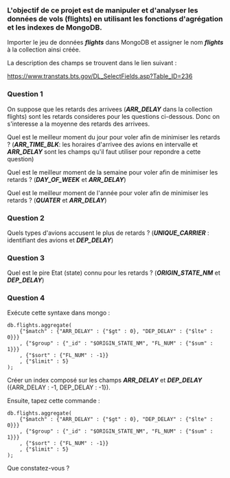 ### L'objectif de ce projet est de manipuler et d'analyser les données de vols (flights) en utilisant les fonctions d'agrégation et les indexes de MongoDB. ###

Importer le jeu de données ***flights*** dans MongoDB et assigner le nom ***flights*** à la collection ainsi créée. 

La description des champs se trouvent dans le lien suivant : 

https://www.transtats.bts.gov/DL_SelectFields.asp?Table_ID=236

### Question 1 ###

On suppose que les retards des arrivees (***ARR_DELAY*** dans la collection flights) sont les retards consideres pour les questions ci-dessous. Donc on s'interesse a la moyenne des retards des arrivees. 

Quel est le meilleur moment du jour pour voler afin de minimiser les retards ? (***ARR_TIME_BLK***: les horaires d'arrivee des avions en intervalle et ***ARR_DELAY*** sont les champs qu'il faut utiliser pour repondre a cette question)

Quel est le meilleur moment de la semaine pour voler afin de minimiser les retards ? (***DAY_OF_WEEK*** et ***ARR_DELAY***)

Quel est le meilleur moment de l'année pour voler afin de minimiser les retards ? (***QUATER*** et ***ARR_DELAY***)

### Question 2 ###

Quels types d'avions accusent le plus de retards ? (***UNIQUE_CARRIER*** : identifiant des avions et ***DEP_DELAY***)

### Question 3 ###

Quel est le pire Etat (state) connu pour les retards ? (***ORIGIN_STATE_NM*** et ***DEP_DELAY***)

### Question 4 ###

Exécute cette syntaxe dans mongo :

```
db.flights.aggregate(
    {"$match" : {"ARR_DELAY" : {"$gt" : 0}, "DEP_DELAY" : {"$lte" : 0}}} 
    , {"$group" : {"_id" : "$ORIGIN_STATE_NM", "FL_NUM" : {"$sum" : 1}}}
    , {"$sort" : {"FL_NUM" : -1}}
    , {"$limit" : 5}
);
```

Créer un index composé sur les champs ***ARR_DELAY*** et ***DEP_DELAY*** ({ARR_DELAY : -1, DEP_DELAY : -1}). 

Ensuite, tapez cette commande :

```
db.flights.aggregate(
    {"$match" : {"ARR_DELAY" : {"$gt" : 0}, "DEP_DELAY" : {"$lte" : 0}}} 
    , {"$group" : {"_id" : "$ORIGIN_STATE_NM", "FL_NUM" : {"$sum" : 1}}}
    , {"$sort" : {"FL_NUM" : -1}}
    , {"$limit" : 5}
);
```

Que constatez-vous ?


